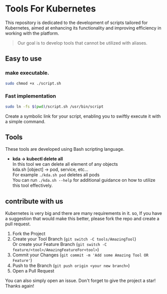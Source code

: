 # Tools For Kubernetes

This repository is dedicated to the development of scripts tailored for Kubernetes, aimed at enhancing its functionality and improving efficiency in working with the platform.
> Our goal is to develop tools that cannot be utilized with aliases.

## Easy to use

### make executable.
```bash
sudo chmod +x ./script.sh
```
### Fast implementation
```bash
sudo ln -fs $(pwd)/script.sh /usr/bin/script
```
Create a symbolic link for your script, enabling you to swiftly execute it with a simple command.

## Tools

These tools are developed using Bash scripting language.

- **kda -> kubectl delete all** <br/> 
In this tool we can delete all element of any objects <br/>
kda.sh [object] -> pod, service, etc... <br/>
For example `./kda.sh pod` deletes all pods <br/>
You can run `./kda.sh --help` for additional guidance on how to utilize this tool effectively.

## contribute with us
Kubernetes is very big and there are many requirements in it. so, If you have a suggestion that would make this better, please fork the repo and create a pull request. 

1. Fork the Project
2. Create your Tool Branch (`git switch -C tools/AmazingTool`)  <br/>
   Or create your Feature Branch (`git switch -C feature/<tool>/AmazingFeatureFor<tool>`)
4. Commit your Changes (`git commit -m 'Add some Amazing Tool OR Feature'`)
5. Push to the Branch (`git push origin <your new branch>`) 
6. Open a Pull Request

You can also simply open an issue. Don't forget to give the project a star! Thanks again!
